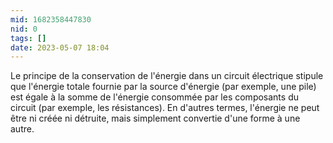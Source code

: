 ```yaml
---
mid: 1682358447830
nid: 0
tags: []
date: 2023-05-07 18:04
---
```



Le principe de la conservation de l'énergie dans un circuit électrique stipule que l'énergie totale fournie par la source d'énergie (par exemple, une pile) est égale à la somme de l'énergie consommée par les composants du circuit (par exemple, les résistances). En d'autres termes, l'énergie ne peut être ni créée ni détruite, mais simplement convertie d'une forme à une autre.